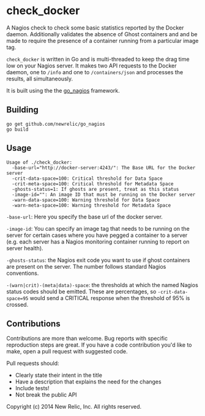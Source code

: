 check_docker
============

A Nagios check to check some basic statistics reported by the Docker
daemon. Additionally validates the absence of Ghost containers and
and be made to require the presence of a container running from a
particular image tag.

`check_docker` is written in Go and is multi-threaded to keep the
drag time low on your Nagios server. It makes two API requests to the
Docker daemon, one to `/info` and one to `/containers/json`
and processes the results, all simultaneously.

It is built using the the 
[go_nagios](http://github.com/newrelic/go_nagios)
framework.

Building
--------

```
go get github.com/newrelic/go_nagios
go build
```

Usage
-----
```
Usage of ./check_docker:
  -base-url="http://docker-server:4243/": The Base URL for the Docker server
  -crit-data-space=100: Critical threshold for Data Space
  -crit-meta-space=100: Critical threshold for Metadata Space
  -ghosts-status=1: If ghosts are present, treat as this status
  -image-id="": An image ID that must be running on the Docker server
  -warn-data-space=100: Warning threshold for Data Space
  -warn-meta-space=100: Warning threshold for Metadata Space
```

`-base-url`: Here you specify the base url of the docker server.

`-image-id`: You can specify an image tag that needs to be running on the server for
certain cases where you have pegged a container to a server (e.g. each server
has a Nagios monitoring container running to report on server health).

`-ghosts-status`: the Nagios exit code you want to use if ghost containers
are present on the server. The number follows standard Nagios conventions.

`-(warn|crit)-(meta|data)-space`: the thresholds at which the named Nagios status codes
should be emitted. These are percentages, so `-crit-data-space=95` would send
a CRITICAL response when the threshold of 95% is crossed.

Contributions
-------------

Contributions are more than welcome. Bug reports with specific reproduction
steps are great. If you have a code contribution you'd like to make, open a
pull request with suggested code.

Pull requests should:

 * Clearly state their intent in the title
 * Have a description that explains the need for the changes
 * Include tests!
 * Not break the public API


Copyright (c) 2014 New Relic, Inc. All rights reserved.
